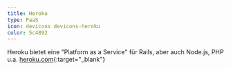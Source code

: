 ```yaml
---
title: Heroku
type: PaaS
icon: devicons devicons-heroku
color: 5c4892
---
```


Heroku bietet eine "Platform as a Service" für Rails, aber auch Node.js, PHP u.a. [heroku.com](http://heroku.com){:target="_blank"}
